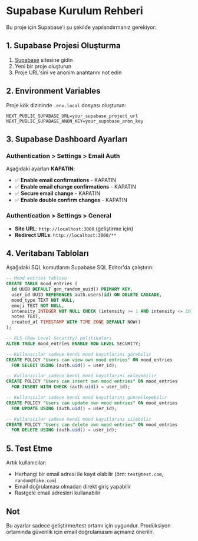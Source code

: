 # Supabase Kurulum Rehberi

Bu proje için Supabase'i şu şekilde yapılandırmanız gerekiyor:

## 1. Supabase Projesi Oluşturma

1. [Supabase](https://supabase.com) sitesine gidin
2. Yeni bir proje oluşturun
3. Proje URL'sini ve anonim anahtarını not edin

## 2. Environment Variables

Proje kök dizininde `.env.local` dosyası oluşturun:

```env
NEXT_PUBLIC_SUPABASE_URL=your_supabase_project_url
NEXT_PUBLIC_SUPABASE_ANON_KEY=your_supabase_anon_key
```

## 3. Supabase Dashboard Ayarları

### Authentication > Settings > Email Auth

Aşağıdaki ayarları **KAPATIN**:

- ✅ **Enable email confirmations** - KAPATIN
- ✅ **Enable email change confirmations** - KAPATIN  
- ✅ **Secure email change** - KAPATIN
- ✅ **Enable double confirm changes** - KAPATIN

### Authentication > Settings > General

- **Site URL**: `http://localhost:3000` (geliştirme için)
- **Redirect URLs**: `http://localhost:3000/**`

## 4. Veritabanı Tabloları

Aşağıdaki SQL komutlarını Supabase SQL Editor'da çalıştırın:

```sql
-- Mood entries tablosu
CREATE TABLE mood_entries (
  id UUID DEFAULT gen_random_uuid() PRIMARY KEY,
  user_id UUID REFERENCES auth.users(id) ON DELETE CASCADE,
  mood_type TEXT NOT NULL,
  emoji TEXT NOT NULL,
  intensity INTEGER NOT NULL CHECK (intensity >= 1 AND intensity <= 10),
  notes TEXT,
  created_at TIMESTAMP WITH TIME ZONE DEFAULT NOW()
);

-- RLS (Row Level Security) politikaları
ALTER TABLE mood_entries ENABLE ROW LEVEL SECURITY;

-- Kullanıcılar sadece kendi mood kayıtlarını görebilir
CREATE POLICY "Users can view own mood entries" ON mood_entries
  FOR SELECT USING (auth.uid() = user_id);

-- Kullanıcılar sadece kendi mood kayıtlarını ekleyebilir
CREATE POLICY "Users can insert own mood entries" ON mood_entries
  FOR INSERT WITH CHECK (auth.uid() = user_id);

-- Kullanıcılar sadece kendi mood kayıtlarını güncelleyebilir
CREATE POLICY "Users can update own mood entries" ON mood_entries
  FOR UPDATE USING (auth.uid() = user_id);

-- Kullanıcılar sadece kendi mood kayıtlarını silebilir
CREATE POLICY "Users can delete own mood entries" ON mood_entries
  FOR DELETE USING (auth.uid() = user_id);
```

## 5. Test Etme

Artık kullanıcılar:
- Herhangi bir email adresi ile kayıt olabilir (örn: `test@test.com`, `random@fake.com`)
- Email doğrulaması olmadan direkt giriş yapabilir
- Rastgele email adresleri kullanabilir

## Not

Bu ayarlar sadece geliştirme/test ortamı için uygundur. Prodüksiyon ortamında güvenlik için email doğrulamasını açmanız önerilir.
